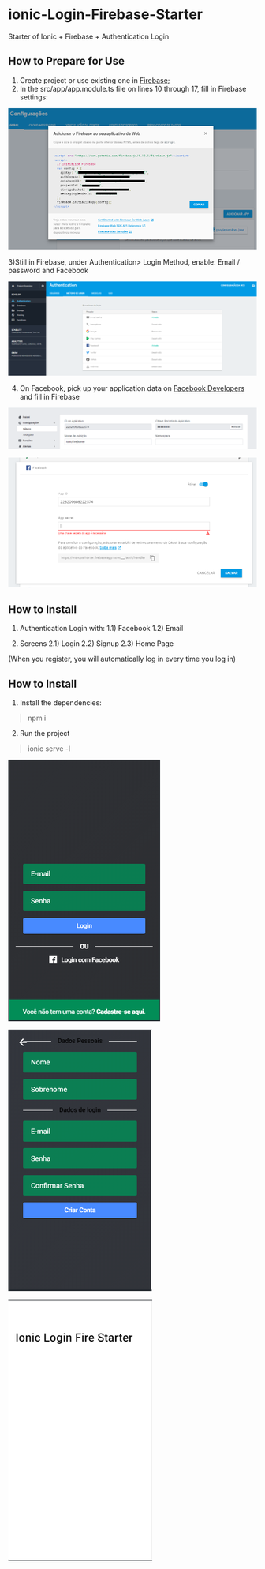 # ionic-Login-Firebase-Starter
Starter of Ionic + Firebase + Authentication Login

## How to Prepare for Use

1) Create project or use existing one in [Firebase](https://firebase.google.com/);
2) In the src/app/app.module.ts file on lines 10 through 17, fill in Firebase settings:

![View this](imagens_git/FirebaseConfig.png)

3)Still in Firebase, under Authentication> Login Method, enable: Email / password and Facebook

![View this](imagens_git/FirebaseAuthentication.png)

4) On Facebook, pick up your application data on [Facebook Developers](https://developers.facebook.com/apps/) and fill in Firebase

![View this](imagens_git/FBDashBoard.png)

![View this](imagens_git/FirebaseFacebook.png)

## How to Install

1) Authentication Login with:
1.1) Facebook
1.2) Email

2) Screens
2.1) Login
2.2) Signup
2.3) Home Page

(When you register, you will automatically log in every time you log in)

## How to Install

1) Install the dependencies:
> npm i

2) Run the project
> ionic serve -l


![View this](imagens_git/Login.png)

![View this](imagens_git/Signup.png)

![View this](imagens_git/HomePage.png)
